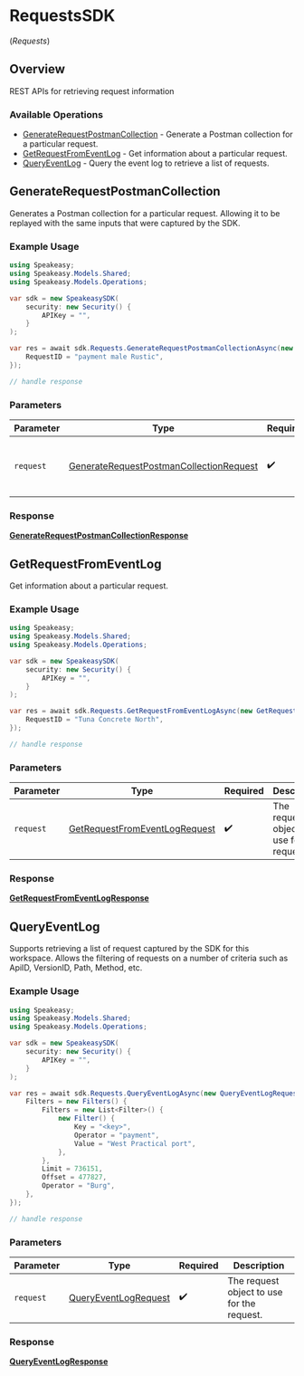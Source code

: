 # RequestsSDK
(*Requests*)

## Overview

REST APIs for retrieving request information

### Available Operations

* [GenerateRequestPostmanCollection](#generaterequestpostmancollection) - Generate a Postman collection for a particular request.
* [GetRequestFromEventLog](#getrequestfromeventlog) - Get information about a particular request.
* [QueryEventLog](#queryeventlog) - Query the event log to retrieve a list of requests.

## GenerateRequestPostmanCollection

Generates a Postman collection for a particular request. 
Allowing it to be replayed with the same inputs that were captured by the SDK.

### Example Usage

```csharp
using Speakeasy;
using Speakeasy.Models.Shared;
using Speakeasy.Models.Operations;

var sdk = new SpeakeasySDK(
    security: new Security() {
        APIKey = "",
    }
);

var res = await sdk.Requests.GenerateRequestPostmanCollectionAsync(new GenerateRequestPostmanCollectionRequest() {
    RequestID = "payment male Rustic",
});

// handle response
```

### Parameters

| Parameter                                                                                                     | Type                                                                                                          | Required                                                                                                      | Description                                                                                                   |
| ------------------------------------------------------------------------------------------------------------- | ------------------------------------------------------------------------------------------------------------- | ------------------------------------------------------------------------------------------------------------- | ------------------------------------------------------------------------------------------------------------- |
| `request`                                                                                                     | [GenerateRequestPostmanCollectionRequest](../../models/operations/GenerateRequestPostmanCollectionRequest.md) | :heavy_check_mark:                                                                                            | The request object to use for the request.                                                                    |


### Response

**[GenerateRequestPostmanCollectionResponse](../../models/operations/GenerateRequestPostmanCollectionResponse.md)**


## GetRequestFromEventLog

Get information about a particular request.

### Example Usage

```csharp
using Speakeasy;
using Speakeasy.Models.Shared;
using Speakeasy.Models.Operations;

var sdk = new SpeakeasySDK(
    security: new Security() {
        APIKey = "",
    }
);

var res = await sdk.Requests.GetRequestFromEventLogAsync(new GetRequestFromEventLogRequest() {
    RequestID = "Tuna Concrete North",
});

// handle response
```

### Parameters

| Parameter                                                                                 | Type                                                                                      | Required                                                                                  | Description                                                                               |
| ----------------------------------------------------------------------------------------- | ----------------------------------------------------------------------------------------- | ----------------------------------------------------------------------------------------- | ----------------------------------------------------------------------------------------- |
| `request`                                                                                 | [GetRequestFromEventLogRequest](../../models/operations/GetRequestFromEventLogRequest.md) | :heavy_check_mark:                                                                        | The request object to use for the request.                                                |


### Response

**[GetRequestFromEventLogResponse](../../models/operations/GetRequestFromEventLogResponse.md)**


## QueryEventLog

Supports retrieving a list of request captured by the SDK for this workspace.
Allows the filtering of requests on a number of criteria such as ApiID, VersionID, Path, Method, etc.

### Example Usage

```csharp
using Speakeasy;
using Speakeasy.Models.Shared;
using Speakeasy.Models.Operations;

var sdk = new SpeakeasySDK(
    security: new Security() {
        APIKey = "",
    }
);

var res = await sdk.Requests.QueryEventLogAsync(new QueryEventLogRequest() {
    Filters = new Filters() {
        Filters = new List<Filter>() {
            new Filter() {
                Key = "<key>",
                Operator = "payment",
                Value = "West Practical port",
            },
        },
        Limit = 736151,
        Offset = 477827,
        Operator = "Burg",
    },
});

// handle response
```

### Parameters

| Parameter                                                               | Type                                                                    | Required                                                                | Description                                                             |
| ----------------------------------------------------------------------- | ----------------------------------------------------------------------- | ----------------------------------------------------------------------- | ----------------------------------------------------------------------- |
| `request`                                                               | [QueryEventLogRequest](../../models/operations/QueryEventLogRequest.md) | :heavy_check_mark:                                                      | The request object to use for the request.                              |


### Response

**[QueryEventLogResponse](../../models/operations/QueryEventLogResponse.md)**

